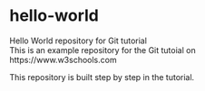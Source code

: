 
<div class="rendered-markdown"><h1>hello-world</h1>
<p>Hello World repository for Git tutorial
<br  />This is an example repository for the Git tutoial on https://www.w3schools.com</p>
<p>This repository is built step by step in the tutorial.</p>
</div>
